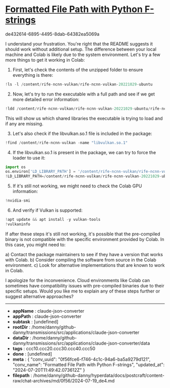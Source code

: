 # [Formatted File Path with Python F-strings](https://claude.ai/chat/0f56fce6-f746-4c1c-94a6-ba5a9279d121)

de432614-6895-4495-8dab-64382ea5069a

 I understand your frustration. You're right that the README suggests it should work without additional setup. The difference between your local machine and Colab is likely due to the system environment. Let's try a few more things to get it working in Colab:

1. First, let's check the contents of the unzipped folder to ensure everything is there:

```python
!ls -l /content/rife-ncnn-vulkan/rife-ncnn-vulkan-20221029-ubuntu
```

2. Now, let's try to run the executable with a full path and see if we get more detailed error information:

```python
!ldd /content/rife-ncnn-vulkan/rife-ncnn-vulkan-20221029-ubuntu/rife-ncnn-vulkan
```

This will show us which shared libraries the executable is trying to load and if any are missing.

3. Let's also check if the libvulkan.so.1 file is included in the package:

```python
!find /content/rife-ncnn-vulkan -name "libvulkan.so.1"
```

4. If the libvulkan.so.1 is present in the package, we can try to force the loader to use it:

```python
import os
os.environ['LD_LIBRARY_PATH'] = '/content/rife-ncnn-vulkan/rife-ncnn-vulkan-20221029-ubuntu:' + os.environ.get('LD_LIBRARY_PATH', '')
!LD_LIBRARY_PATH=/content/rife-ncnn-vulkan/rife-ncnn-vulkan-20221029-ubuntu:$LD_LIBRARY_PATH /content/rife-ncnn-vulkan/rife-ncnn-vulkan-20221029-ubuntu/rife-ncnn-vulkan -h
```

5. If it's still not working, we might need to check the Colab GPU information:

```python
!nvidia-smi
```

6. And verify if Vulkan is supported:

```python
!apt update && apt install -y vulkan-tools
!vulkaninfo
```

If after these steps it's still not working, it's possible that the pre-compiled binary is not compatible with the specific environment provided by Colab. In this case, you might need to:

a) Contact the package maintainers to see if they have a version that works with Colab.
b) Consider compiling the software from source in the Colab environment.
c) Look for alternative implementations that are known to work in Colab.

I apologize for the inconvenience. Cloud environments like Colab can sometimes have compatibility issues with pre-compiled binaries due to their specific setups. Would you like me to explain any of these steps further or suggest alternative approaches?

---

* **appName** : claude-json-converter
* **appPath** : claude-json-converter
* **subtask** : [undefined]
* **rootDir** : /home/danny/github-danny/transmissions/src/applications/claude-json-converter
* **dataDir** : /home/danny/github-danny/transmissions/src/applications/claude-json-converter/data
* **tags** : ccc10.ccc20.ccc30.ccc40.ccc50
* **done** : [undefined]
* **meta** : {
  "conv_uuid": "0f56fce6-f746-4c1c-94a6-ba5a9279d121",
  "conv_name": "Formatted File Path with Python F-strings",
  "updated_at": "2024-07-20T11:49:42.073612Z"
}
* **filepath** : /home/danny/github-danny/hyperdata/docs/postcraft/content-raw/chat-archives/md/0f56/2024-07-19_de4.md